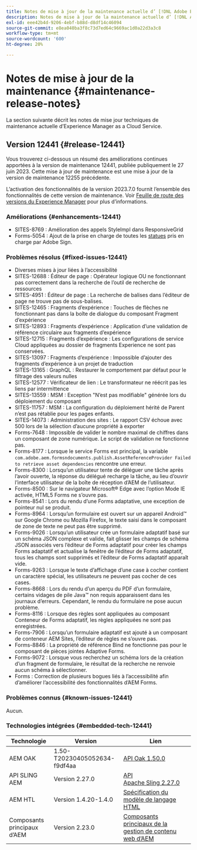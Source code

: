```yaml
---
title: Notes de mise à jour de la maintenance actuelle d’ [!DNL Adobe Experience Manager]  as a Cloud Service.
description: Notes de mise à jour de la maintenance actuelle d’ [!DNL Adobe Experience Manager]  as a Cloud Service.
exl-id: eee42b4d-9206-4ebf-b88d-d8df14c46094
source-git-commit: e8ea040ba3f8c73d7ed64c9669ac1d0a22d3a3c8
workflow-type: tm+mt
source-wordcount: '600'
ht-degree: 20%

---
```


# Notes de mise à jour de la maintenance {#maintenance-release-notes}

La section suivante décrit les notes de mise jour techniques de maintenance actuelle d’Experience Manager as a Cloud Service.

## Version 12441 {#release-12441}

Vous trouverez ci-dessous un résumé des améliorations continues apportées à la version de maintenance 12441, publiée publiquement le 27 juin 2023. Cette mise à jour de maintenance est une mise à jour de la version de maintenance 12255 précédente.

L’activation des fonctionnalités de la version 2023.7.0 fournit l’ensemble des fonctionnalités de cette version de maintenance. Voir [Feuille de route des versions du Experience Manager](https://experienceleague.adobe.com/docs/experience-manager-release-information/aem-release-updates/update-releases-roadmap.html?lang=fr) pour plus d’informations.

### Améliorations {#enhancements-12441}

- SITES-8769 : Amélioration des appels StyleImpl dans ResponsiveGrid
- Forms-5054 : Ajout de la prise en charge de toutes les [statues](https://opensource.adobe.com/acrobat-sign/acrobat_sign_events/webhookeventsagreements.html) pris en charge par Adobe Sign.

### Problèmes résolus {#fixed-issues-12441}

- Diverses mises à jour liées à l’accessibilité
- SITES-12688 : Éditeur de page : Opérateur logique OU ne fonctionnant pas correctement dans la recherche de l’outil de recherche de ressources
- SITES-4951 : Éditeur de page : La recherche de balises dans l’éditeur de page ne trouve pas de sous-balises.
- SITES-12465 : Fragments d’expérience : Touches de flèches ne fonctionnant pas dans la boîte de dialogue du composant Fragment d’expérience
- SITES-12893 : Fragments d’expérience : Application d’une validation de référence circulaire aux fragments d’expérience
- SITES-12715 : Fragments d’expérience : Les configurations de service Cloud appliquées au dossier de fragments Experience ne sont pas conservées.
- SITES-13097 : Fragments d’expérience : Impossible d’ajouter des fragments d’expérience à un projet de traduction
- SITES-13165 : GraphQL : Restaurer le comportement par défaut pour le filtrage des valeurs nulles
- SITES-12577 : Vérificateur de lien : Le transformateur ne réécrit pas les liens par intermittence
- SITES-13559 : MSM : Exception &quot;N’est pas modifiable&quot; générée lors du déploiement du composant
- SITES-11757 : MSM : La configuration du déploiement hérité de Parent n’est pas rétablie pour les pages enfants.
- SITES-14073 : Administration des sites : Le rapport CSV échoue avec 500 lors de la sélection d’aucune propriété à exporter
- Forms-7648 : Impossible de valider le nombre maximal de chiffres dans un composant de zone numérique. Le script de validation ne fonctionne pas.
- Forms-8177 : Lorsque le service Forms est principal, la variable `com.adobe.aem.formsndocuments.publish.AssetReferenceProvider Failed to retrieve asset dependencies` rencontre une erreur.
- Forms-8300 : Lorsqu’un utilisateur tente de déléguer une tâche après l’avoir ouverte, la réponse du délégué recharge la tâche, au lieu d’ouvrir l’interface utilisateur de la boîte de réception d’AEM de l’utilisateur.
- Forms-8500 : Sur le navigateur Microsoft® Edge avec l’option Mode IE activée, HTML5 Forms ne s’ouvre pas.
- Forms-8541 : Lors du rendu d’une Forms adaptative, une exception de pointeur nul se produit.
- Forms-8964 : Lorsqu’un formulaire est ouvert sur un appareil Android™ sur Google Chrome ou Mozilla Firefox, le texte saisi dans le composant de zone de texte ne peut pas être supprimé.
- Forms-9026 : Lorsqu’un utilisateur crée un formulaire adaptatif basé sur un schéma JSON complexe et valide, fait glisser les champs de schéma JSON associés vers l’éditeur de Forms adaptatif pour créer les champs Forms adaptatif et actualise la fenêtre de l’éditeur de Forms adaptatif, tous les champs sont supprimés et l’éditeur de Forms adaptatif apparaît vide.
- Forms-9263 : Lorsque le texte d’affichage d’une case à cocher contient un caractère spécial, les utilisateurs ne peuvent pas cocher de ces cases.
- Forms-8668 : Lors du rendu d’un aperçu du PDF d’un formulaire, certains vidages de pile Java™ non requis apparaissent dans les journaux d’erreurs. Cependant, le rendu du formulaire ne pose aucun problème.
- Forms-8116 : Lorsque des règles sont appliquées au composant Conteneur de Forms adaptatif, les règles appliquées ne sont pas enregistrées.
- Forms-7906 : Lorsqu’un formulaire adaptatif est ajouté à un composant de conteneur AEM Sites, l’éditeur de règles ne s’ouvre pas.
- Forms-8846 : La propriété de référence Bind ne fonctionne pas pour le composant de pièces jointes Adaptive Forms.
- Forms-9072 : Lorsque vous recherchez un schéma lors de la création d’un fragment de formulaire, le résultat de la recherche ne renvoie aucun schéma à sélectionner.
- Forms : Correction de plusieurs bogues liés à l’accessibilité afin d’améliorer l’accessibilité des fonctionnalités d’AEM Forms.

### Problèmes connus {#known-issues-12441}

Aucun.

### Technologies intégrées {#embedded-tech-12441}

| Technologie | Version | Lien |
|---|---|---|
| AEM OAK | 1.50-T20230405052634-f9df4aa | [API Oak 1.50.0](https://www.javadoc.io/doc/org.apache.jackrabbit/oak-api/1.50.0/index.html) |
| API SLING AEM | Version 2.27.0 | [API Apache Sling 2.27.0](https://www.javadoc.io/doc/org.apache.sling/org.apache.sling.api/latest/index.html) |
| AEM HTL | Version 1.4.20-1.4.0 | [Spécification du modèle de langage HTML](https://github.com/adobe/htl-spec) |
| Composants principaux d’AEM | Version 2.23.0 | [Composants principaux de la gestion de contenu web d’AEM](https://github.com/adobe/aem-core-wcm-components) |
